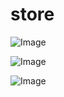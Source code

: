# store

![Image](https://github.com/user-attachments/assets/d250f29c-9337-489a-a38d-979c0e16e326)

![Image](https://github.com/user-attachments/assets/cd4e9854-f493-41a5-9c5f-673ced5643b9)

![Image](https://github.com/user-attachments/assets/c32270bd-005f-4bbc-b3d9-bbbee9c369d9)

